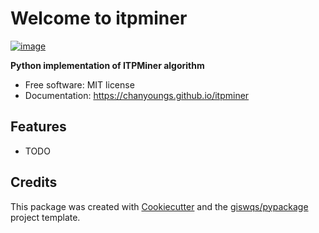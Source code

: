 # Welcome to itpminer


[![image](https://img.shields.io/pypi/v/itpminer.svg)](https://pypi.python.org/pypi/itpminer)


**Python implementation of ITPMiner algorithm**


-   Free software: MIT license
-   Documentation: <https://chanyoungs.github.io/itpminer>
    

## Features

-   TODO

## Credits

This package was created with [Cookiecutter](https://github.com/cookiecutter/cookiecutter) and the [giswqs/pypackage](https://github.com/giswqs/pypackage) project template.
